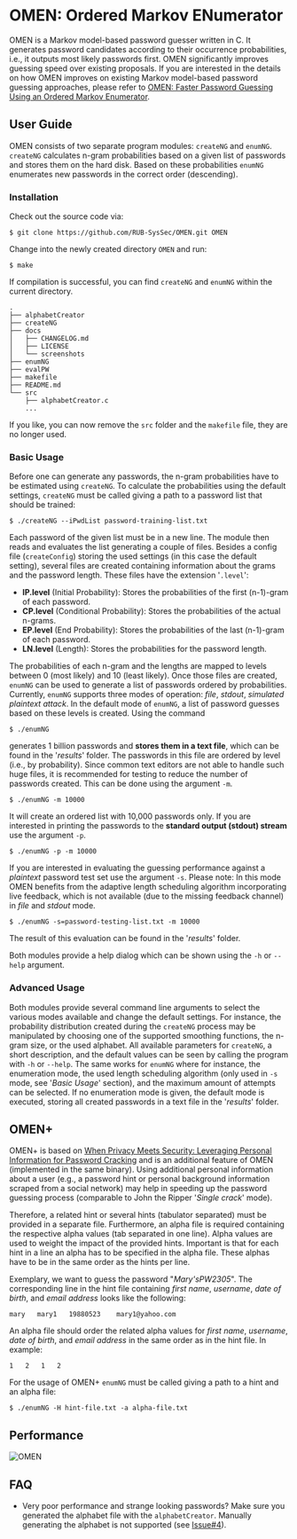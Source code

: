 OMEN: Ordered Markov ENumerator
================================

OMEN is a Markov model-based password guesser written in C. It generates password candidates according to their occurrence probabilities, i.e., it outputs most likely passwords first. OMEN significantly improves guessing speed over existing proposals.
If you are interested in the details on how OMEN improves on existing Markov model-based password guessing approaches, please refer to [OMEN: Faster Password Guessing Using an Ordered Markov Enumerator](https://hal.archives-ouvertes.fr/hal-01112124/file/omen.pdf).

User Guide
-----------

OMEN consists of two separate program modules: `createNG` and `enumNG`. `createNG`
calculates n-gram probabilities based on a given list of passwords and stores them
on the hard disk. Based on these probabilities `enumNG` enumerates new
passwords in the correct order (descending).

### Installation

Check out the source code via:

`$ git clone https://github.com/RUB-SysSec/OMEN.git OMEN`

Change into the newly created directory `OMEN` and run:

`$ make`

If compilation is successful, you can find `createNG` and `enumNG` within the current directory.

```
.
├── alphabetCreator
├── createNG
├── docs
│   ├── CHANGELOG.md
│   ├── LICENSE
│   └── screenshots
├── enumNG
├── evalPW
├── makefile
├── README.md
└── src
    ├── alphabetCreator.c
    ...
```

If you like, you can now remove the `src` folder and the `makefile` file, they are no longer used.

### Basic Usage

Before one can generate any passwords, the n-gram probabilities have to be estimated using
`createNG`. To calculate the probabilities using the default settings, `createNG` must be
called giving a path to a password list that should be trained:

`$ ./createNG --iPwdList password-training-list.txt`

Each password of the given list must be in a new line. The module then
reads and evaluates the list generating a couple of files. Besides a config file (`createConfig`) storing the used settings (in this case the default setting), several files are created containing information about the grams and the password length. These files have the extension '`.level`':

* **IP.level** (Initial Probability): Stores the probabilities of the first
(n-1)-gram of each password.
* **CP.level** (Conditional Probability): Stores the probabilities of the actual
n-grams.
* **EP.level** (End Probability): Stores the probabilities of the last (n-1)-gram
of each password.
* **LN.level** (Length): Stores the probabilities for the password length.

The probabilities of each n-gram and the lengths are mapped to levels between 0
(most likely) and 10 (least likely). Once those files are created, `enumNG` can
be used to generate a list of passwords ordered by probabilities. Currently, `enumNG` supports three modes of operation: *file*, *stdout*, *simulated plaintext attack*. In the default mode of `enumNG`, a list of password guesses based on these levels is created. Using the command

`$ ./enumNG`

generates 1 billion passwords and **stores them in a text file**, which can be found
in the '*results*' folder. The passwords in this file are ordered by level (i.e., by
probability). Since common text editors are not able to handle such huge files,
it is recommended for testing to reduce the number of passwords created. This
can be done using the argument `-m`.

`$ ./enumNG -m 10000`

It will create an ordered list with 10,000 passwords only. If you are interested in printing the passwords to the **standard output (stdout) stream** use the argument `-p`.

`$ ./enumNG -p -m 10000`

If you are interested in evaluating the guessing performance against a *plaintext* password test set use the argument `-s`. Please note: In this mode OMEN benefits from the adaptive length scheduling algorithm incorporating live feedback, which is not available (due to the missing feedback channel) in *file* and *stdout* mode.

`$ ./enumNG -s=password-testing-list.txt -m 10000`

The result of this evaluation can be found in the '*results*' folder.

Both modules provide a help dialog which can be shown using the `-h` or `--help` argument.

### Advanced Usage

Both modules provide several command line arguments to select the various
modes available and change the default settings. For instance, the probability
distribution created during the `createNG` process may be manipulated by
choosing one of the supported smoothing functions, the n-gram size, or the used
alphabet. All available parameters for `createNG`, a short description, and the default values can be seen by calling the program with `-h` or `--help`. The same works for `enumNG` where for instance, the enumeration mode, the used length scheduling algorithm (only used in `-s` mode, see '*Basic Usage*' section), and the maximum amount of attempts can be selected. If no enumeration mode is given, the
default mode is executed, storing all created passwords in a text file in the
'*results*' folder.

OMEN+
-----

OMEN+ is based on [When Privacy Meets Security: Leveraging Personal Information for Password Cracking](https://arxiv.org/pdf/1304.6584.pdf)
and is an additional feature of OMEN (implemented in the same binary). Using additional personal information about a user (e.g., a password hint or personal background information scraped from a social network) may help in speeding up the password guessing process (comparable to John the Ripper '*Single crack*' mode).


Therefore, a related hint or several hints (tabulator separated) must be provided in a separate file. Furthermore, an alpha file is required containing the respective
alpha values (tab separated in one line). Alpha values are used to weight the impact of the provided hints. Important is that for each hint in a
line an alpha has to be specified in the alpha file. These alphas have to be in
the same order as the hints per line.

Exemplary, we want to guess the password "*Mary'sPW2305*". The
corresponding line in the hint file containing *first name*, *username*, *date of
birth*, and *email address* looks like the following:

```
mary   mary1   19880523    mary1@yahoo.com
```

An alpha file should order the related alpha values for *first name*, *username*,
*date of birth*, and *email address* in the same order as in the hint file. In
example:

```
1   2   1   2
```

For the usage of OMEN+ `enumNG` must be called giving a path to a hint and an
alpha file:

`$ ./enumNG -H hint-file.txt -a alpha-file.txt`

Performance
-----------
![OMEN](/docs/screenshots/performance.png?raw=true "OMEN")

FAQ
---

* Very poor performance and strange looking passwords?
Make sure you generated the alphabet file with the `alphabetCreator`. Manually generating the alphabet is not supported (see [Issue#4](https://github.com/RUB-SysSec/OMEN/issues/4)).
